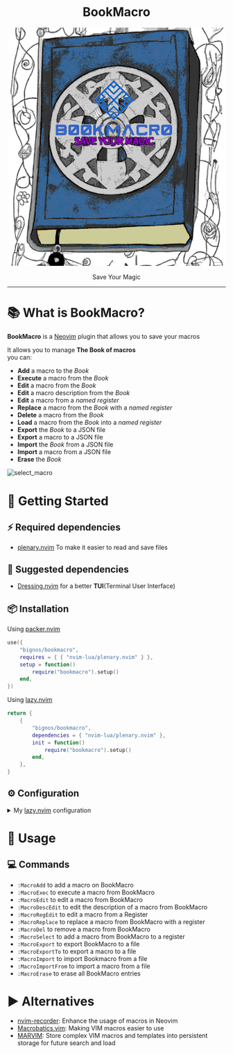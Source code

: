 <h1 align="center">
                                   BookMacro 
</h1>

<p align="center">
    <img src="bookMacro.png" alt="BookMacro logo" title="BookMacro logo">
</p>

<p align="center">
                                Save Your Magic
</p>

---

# 📚 What is BookMacro?

**BookMacro** is a [Neovim](https://neovim.io/) plugin that allows you to save your macros

It allows you to manage **The Book of macros**  
you can:

- **Add** a macro to the _Book_
- **Execute** a macro from the _Book_
- **Edit** a macro from the _Book_
- **Edit** a macro description from the _Book_
- **Edit** a macro from a _named register_
- **Replace** a macro from the _Book_ with a _named register_
- **Delete** a macro from the _Book_
- **Load** a macro from the _Book_ into a _named register_
- **Export** the _Book_ to a JSON file
- **Export** a macro to a JSON file
- **Import** the _Book_ from a JSON file
- **Import** a macro from a JSON file
- **Erase** the _Book_

![select_macro](https://user-images.githubusercontent.com/43069553/229956541-b0025501-baad-4583-be44-7ff4d96750cc.gif)

# 🔰 Getting Started

## ⚡️ Required dependencies

- [plenary.nvim](https://github.com/nvim-lua/plenary.nvim) To make it easier to read and save files

## 🍉 Suggested dependencies

- [Dressing.nvim](https://github.com/stevearc/dressing.nvim) for a better **TUI**(Terminal User Interface)

## 📦 Installation

Using [packer.nvim](https://github.com/wbthomason/packer.nvim)

```lua
use({
    "bignos/bookmacro",
    requires = { { "nvim-lua/plenary.nvim" } },
    setup = function()
        require("bookmacro").setup()
    end,
})
```

Using [lazy.nvim](https://github.com/folke/lazy.nvim)

```lua
return {
    {
        "bignos/bookmacro",
        dependencies = { "nvim-lua/plenary.nvim" },
        init = function()
            require("bookmacro").setup()
        end,
    },
}
```

## ⚙️ Configuration

<details>
<summary>My <a href="https://github.com/folke/lazy.nvim" >lazy.nvim</a> configuration</summary>

```lua
return {
    {
        "bignos/bookmacro",
        dependencies = { "nvim-lua/plenary.nvim" },
        keys = {
            -- Load a macro
            {
                "<leader>Ml",
                vim.cmd.MacroSelect,
                desc = "Load a macro to a registry",
            },

            -- Execute a macro
            {
                "<leader>Mx",
                vim.cmd.MacroExec,
                desc = "Execute a macro from BookMacro",
            },

            -- Add a macro
            {
                "<leader>Ma",
                vim.cmd.MacroAdd,
                desc = "Add a macro to BookMacro",
            },

            -- Edit a macro
            {
                "<leader>Me",
                vim.cmd.MacroEdit,
                desc = "Edit a macro from BookMacro",
            },
            -- Edit the description of a macro
            {
                "<leader>Md",
                vim.cmd.MacroDescEdit,
                desc = "Edit a description of a macro from BookMacro",
            },

            -- Edit a register
            {
                "<leader>Mr",
                vim.cmd.MacroRegEdit,
                desc = "Edit a macro from register",
            },

            -- Replace a macro with a register
            {
                "<leader>MR",
                vim.cmd.MacroReplace,
                desc = "Replace a macro from BookMacro with the content of a register",
            },

            -- Delete a macro
            {
                "<leader>MD",
                vim.cmd.MacroDel,
                desc = "Delete a macro from BookMacro",
            },

            -- Export BookMacro
            {
                "<leader>MX",
                vim.cmd.MacroExport,
                desc = "Export BookMacro to a JSON file",
            },

            -- Export a Macro
            {
                "<leader>Mz",
                vim.cmd.MacroExportTo,
                desc = "Export a macro to a JSON file",
            },

            -- Import a BookMacro
            {
                "<leader>MI",
                vim.cmd.MacroImport,
                desc = "Import BookMacro with a JSON file",
            }, 

            -- Import a macro
            {
                "<leader>MZ",
                vim.cmd.MacroImportFrom,
                desc = "Import a macro from a JSON file",
            },

            -- Erase BookMacro
            {
                "<leader>ME",
                vim.cmd.MacroErase,
                desc = "Erase all macros from The Book",
            },
        },
        init = function()
            require("bookmacro").setup()
        end,
    },
}
```
</details>


# 🚀 Usage

## 💻 Commands

- `:MacroAdd` to add a macro on BookMacro
- `:MacroExec` to execute a macro from BookMacro
- `:MacroEdit` to edit a macro from BookMacro
- `:MacroDescEdit` to edit the description of a macro from BookMacro
- `:MacroRegEdit` to edit a macro from a Register
- `:MacroReplace` to replace a macro from BookMacro with a register
- `:MacroDel` to remove a macro from BookMacro
- `:MacroSelect` to add a macro from BookMacro to a register
- `:MacroExport` to export BookMacro to a file
- `:MacroExportTo` to export a macro to a file
- `:MacroImport` to import Bookmacro from a file
- `:MacroImportFrom` to import a macro from a file
- `:MacroErase` to erase all BookMacro entries

# ▶️ Alternatives

- [nvim-recorder](https://github.com/chrisgrieser/nvim-recorder): Enhance the usage of macros in Neovim
- [Macrobatics.vim](https://github.com/svermeulen/vim-macrobatics): Making VIM macros easier to use
- [MARVIM](https://github.com/chamindra/marvim): Store complex VIM macros and templates into persistent storage for future search and load
